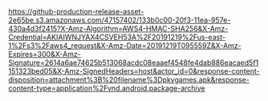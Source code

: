 https://github-production-release-asset-2e65be.s3.amazonaws.com/47157402/133b0c00-20f3-11ea-957e-430a4d3f2415?X-Amz-Algorithm=AWS4-HMAC-SHA256&X-Amz-Credential=AKIAIWNJYAX4CSVEH53A%2F20191219%2Fus-east-1%2Fs3%2Faws4_request&X-Amz-Date=20191219T095559Z&X-Amz-Expires=300&X-Amz-Signature=2614a6ae74625b513068acdc08eaaef4548fe4dab886eacaed5f1151323bed05&X-Amz-SignedHeaders=host&actor_id=0&response-content-disposition=attachment%3B%20filename%3Dpkvgames.apk&response-content-type=application%2Fvnd.android.package-archive
